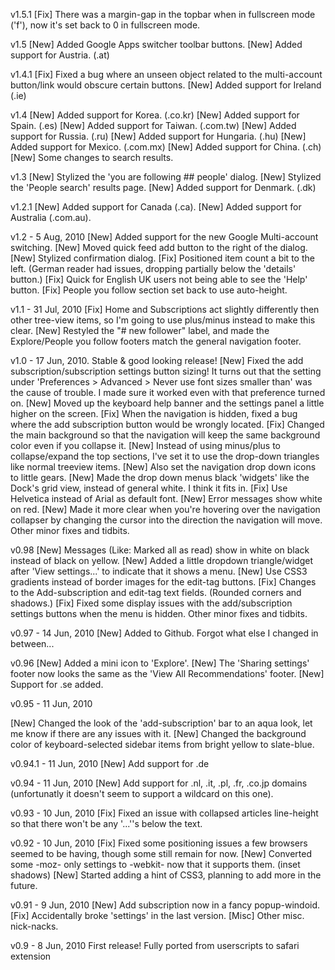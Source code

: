 v1.5.1
[Fix] There was a margin-gap in the topbar when in fullscreen mode ('f'), now it's set back to 0 in fullscreen mode.

v1.5
[New] Added Google Apps switcher toolbar buttons.
[New] Added support for Austria. (.at)

v1.4.1
[Fix] Fixed a bug where an unseen object related to the multi-account button/link would obscure certain buttons.
[New] Added support for Ireland (.ie)

v1.4
[New] Added support for Korea. (.co.kr)
[New] Added support for Spain. (.es)
[New] Added support for Taiwan. (.com.tw)
[New] Added support for Russia. (.ru)
[New] Added support for Hungaria. (.hu)
[New] Added support for Mexico. (.com.mx)
[New] Added support for China. (.ch)
[New] Some changes to search results.

v1.3
[New] Stylized the 'you are following ## people' dialog.
[New] Stylized the 'People search' results page.
[New] Added support for Denmark. (.dk)

v1.2.1
[New] Added support for Canada (.ca).
[New] Added support for Australia (.com.au).

v1.2 - 5 Aug, 2010
[New] Added support for the new Google Multi-account switching.
[New] Moved quick feed add button to the right of the dialog.
[New] Stylized confirmation dialog.
[Fix] Positioned item count a bit to the left. (German reader had issues, dropping partially below the 'details' button.)
[Fix] Quick for English UK users not being able to see the 'Help' button.
[Fix] People you follow section set back to use auto-height.

v1.1 - 31 Jul, 2010
[Fix] Home and Subscriptions act slightly differently then other tree-view items, so I'm going to use plus/minus instead to make this clear.
[New] Restyled the "# new follower" label, and made the Explore/People you follow footers match the general navigation footer.

v1.0 - 17 Jun, 2010. Stable & good looking release!
[New] Fixed the add subscription/subscription settings button sizing! It turns out that the setting under 'Preferences > Advanced > Never use font sizes smaller than' was the cause of trouble. I made sure it worked even with that preference turned on.
[New] Moved up the keyboard help banner and the settings panel a little higher on the screen.
[Fix] When the navigation is hidden, fixed a bug where the add subscription button would be wrongly located.
[Fix] Changed the main background so that the navigation will keep the same background color even if you collapse it.
[New] Instead of using minus/plus to collapse/expand the top sections, I've set it to use the drop-down triangles like normal treeview items.
[New] Also set the navigation drop down icons to little gears.
[New] Made the drop down menus black 'widgets' like the Dock's grid view, instead of general white. I think it fits in.
[Fix] Use Helvetica instead of Arial as default font.
[New] Error messages show white on red.
[New] Made it more clear when you're hovering over the navigation collapser by changing the cursor into the direction the navigation will move.
Other minor fixes and tidbits.

v0.98
[New] Messages (Like: Marked all as read) show in white on black instead of black on yellow.
[New] Added a little dropdown triangle/widget after 'View settings...' to indicate that it shows a menu.
[New] Use CSS3 gradients instead of border images for the edit-tag buttons.
[Fix] Changes to the Add-subscription and edit-tag text fields. (Rounded corners and shadows.)
[Fix] Fixed some display issues with the add/subscription settings buttons when the menu is hidden.
Other minor fixes and tidbits.

v0.97 -  14 Jun, 2010
[New] Added to Github.
Forgot what else I changed in between...

v0.96
[New] Added a mini icon to 'Explore'.
[New] The 'Sharing settings' footer now looks the same as the 'View All Recommendations' footer.
[New] Support for .se added.

v0.95 - 11 Jun, 2010

[New] Changed the look of the 'add-subscription' bar to an aqua look, let me know if there are any issues with it.
[New] Changed the background color of keyboard-selected sidebar items from bright yellow to slate-blue.

v0.94.1 - 11 Jun, 2010
[New] Add support for .de

v0.94 - 11 Jun, 2010
[New] Add support for .nl, .it, .pl, .fr, .co.jp domains (unfortunatly it doesn't seem to support a wildcard on this one).

v0.93 - 10 Jun, 2010
[Fix] Fixed an issue with collapsed articles line-height so that there won't be any '...''s below the text.

v0.92 - 10 Jun, 2010
[Fix] Fixed some positioning issues a few browsers seemed to be having, though some still remain for now.
[New] Converted some -moz- only settings to -webkit- now that it supports them. (inset shadows)
[New] Started adding a hint of CSS3, planning to add more in the future.

v0.91 - 9 Jun, 2010
[New] Add subscription now in a fancy popup-windoid.
[Fix] Accidentally broke 'settings' in the last version.
[Misc] Other misc. nick-nacks.

v0.9 - 8 Jun, 2010
First release!
Fully ported from userscripts to safari extension